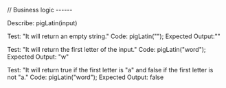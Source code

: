 // Business logic ------

Describe: pigLatin(input)

Test: "It will return an empty string."
Code: pigLatin("");
Expected Output:""

Test: "It will return the first letter of the input."
Code: pigLatin("word"); 
Expected Output: "w"

Test: "It will return true if the first letter is "a" and false if the first letter is not "a."
Code: pigLatin("word");
Expected Output: false 




